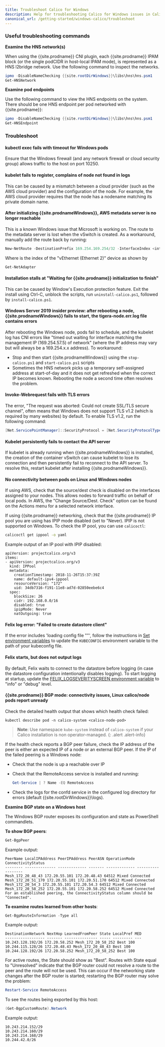 ```yaml
---
title: Troubleshoot Calico for Windows
description: Help for troubleshooting Calico for Windows issues in Calico this release.
canonical_url: /getting-started/windows-calico/troubleshoot
---
```


### Useful troubleshooting commands

**Examine the HNS network(s)**

When using the {{site.prodname}} CNI plugin, each {{site.prodname}} IPAM block (or the single podCIDR in host-local IPAM mode), is represented as a HNS l2bridge network. Use the following command to inspect the networks.

```powershell
ipmo -DisableNameChecking {{site.rootDirWindows}}\libs\hns\hns.psm1
Get-HNSNetwork
```

**Examine pod endpoints**

Use the following command to view the HNS endpoints on the system. There should be one HNS endpoint per pod networked with {{site.prodname}}:

```powershell
ipmo -DisableNameChecking {{site.rootDirWindows}}\libs\hns\hns.psm1
Get-HNSEndpoint
```

### Troubleshoot

#### kubectl exec fails with timeout for Windows pods

Ensure that the Windows firewall (and any network firewall or cloud security group) allows traffic to the host on port 10250.

#### kubelet fails to register, complains of node not found in logs

This can be caused by a mismatch between a cloud provider (such as the AWS cloud provider) and the configuration of the node. For example, the AWS cloud provider requires that the node has a nodename matching its private domain name.

#### After initializing {{site.prodnameWindows}}, AWS metadata server is no longer reachable

This is a known Windows issue that Microsoft is working on. The route to the metadata server is lost when the vSwitch is created. As a workaround, manually add the route back by running:

```powershell
New-NetRoute -DestinationPrefix 169.254.169.254/32 -InterfaceIndex <interface-index>
```

Where <interface-index> is the index of the "vEthernet (Ethernet 2)" device as shown by

```powershell
Get-NetAdapter
```

#### Installation stalls at "Waiting for {{site.prodname}} initialization to finish"

This can be caused by Window's Execution protection feature. Exit the install using Ctrl-C, unblock the scripts, run `uninstall-calico.ps1`, followed by `install-calico.ps1`.

#### Windows Server 2019 insider preview: after rebooting a node, {{site.prodnameWindows}} fails to start, the tigera-node.err.log file contains errors

After rebooting the Windows node, pods fail to schedule, and the kubelet log has CNI errors like "timed out waiting for interface matching the management IP (169.254.57.5) of network" (where the IP address may vary but will always be a 169.254.x.x address). To workaround:

- Stop and then start {{site.prodnameWindows}} using the `stop-calico.ps1` and `start-calico.ps1` scripts
- Sometimes the HNS network picks up a temporary self-assigned address at start-of-day and it does not get refreshed when the correct IP becomes known. Rebooting the node a second time often resolves the problem.

#### Invoke-Webrequest fails with TLS errors

The error, "The request was aborted: Could not create SSL/TLS secure channel", often means that Windows does not support TLS v1.2 (which is required by many websites) by default. To enable TLS v1.2, run the following command:

```powershell
[Net.ServicePointManager]::SecurityProtocol = [Net.SecurityProtocolType]::Tls12
```

#### Kubelet persistently fails to contact the API server

If kubelet is already running when {{site.prodnameWindows}} is installed, the creation of the container vSwitch can cause kubelet to lose its connection and then persistently fail to reconnect to the API server.
To resolve this, restart kubelet after installing {{site.prodnameWindows}}.

#### No connectivity between pods on Linux and Windows nodes

If using AWS, check that the source/dest check is disabled on the interfaces assigned to your nodes. This allows nodes to forward traffic on behalf of local pods.
In AWS, the "Change Source/Dest. Check" option can be found on the Actions menu for a selected network interface.

If using {{site.prodname}} networking, check that the {{site.prodname}} IP pool you are using has IPIP mode disabled (set to "Never). IPIP is not supported on Windows. To check the IP pool, you can use `calicoctl`:

```bash
calicoctl get ippool -o yaml
```

Example output of an IP pool with IPIP disabled:

```
apiVersion: projectcalico.org/v3
items:
- apiVersion: projectcalico.org/v3
  kind: IPPool
  metadata:
    creationTimestamp: 2018-11-26T15:37:39Z
    name: default-ipv4-ippool
    resourceVersion: "172"
    uid: 34db7316-f191-11e8-ad7d-02850eebe6c4
  spec:
    blockSize: 26
    cidr: 192.168.0.0/16
    disabled: true
    ipipMode: Never
    natOutgoing: true
```

#### Felix log error: "Failed to create datastore client"

If the error includes 'loading config file "<path-to-kubeconfig>"', follow the instructions in
[Set environment variables]({{site.baseurl}}/getting-started/windows-calico/kubernetes/standard#install-calico-and-kubernetes-on-windows-nodes) to update the `KUBECONFIG` environment variable to the path of your kubeconfig file.

#### Felix starts, but does not output logs

By default, Felix waits to connect to the datastore before logging (in case the datastore configuration intentionally disables logging). To start logging at startup, update the [FELIX_LOGSEVERITYSCREEN environment variable]({{site.baseurl}}/reference/felix/configuration#general-configuration) to "info" or "debug" level.

#### {{site.prodname}} BGP mode: connectivity issues, Linux calico/node pods report unready

Check the detailed health output that shows which health check failed:

```
kubectl describe pod -n calico-system <calico-node-pod>
```

>**Note**: Use namespace `kube-system` instead of `calico-system` if your Calico installation is non operator-managed.
{: .alert .alert-info}


If the health check reports a BGP peer failure, check the IP address of the peer is either an
expected IP of a node or an external BGP peer. If the IP of the failed peering is a Windows node:

- Check that the node is up a reachable over IP
- Check that the RemoteAccess service is installed and running:

  ```powershell
  Get-Service | ? Name -EQ RemoteAccess
  ``` 
- Check the logs for the confd service in the configured log directory for errors
(default {{site.rootDirWindows}}\logs).

**Examine BGP state on a Windows host**

The Windows BGP router exposes its configuration and state as PowerShell commandlets.

**To show BGP peers**:

```powershell
Get-BgpPeer
```

Example output:

```
PeerName LocalIPAddress PeerIPAddress PeerASN OperationMode ConnectivityStatus
-------- -------------- ------------- ------- ------------- ------------------
Mesh_172_20_48_43 172.20.55.101 172.20.48.43 64512 Mixed Connected
Mesh_172_20_51_170 172.20.55.101 172.20.51.170 64512 Mixed Connected
Mesh_172_20_54_3 172.20.55.101 172.20.54.3 64512 Mixed Connected
Mesh_172_20_58_252 172.20.55.101 172.20.58.252 64512 Mixed Connected
For an established peering, the ConnectivityStatus column should be "Connected".
```

**To examine routes learned from other hosts**:

```powershell
Get-BgpRouteInformation -Type all
```

Example output:

```
DestinationNetwork NextHop LearnedFromPeer State LocalPref MED
------------------ ------- --------------- ----- --------- ---
10.243.128.192/26 172.20.58.252 Mesh_172_20_58_252 Best 100
10.244.115.128/26 172.20.48.43 Mesh_172_20_48_43 Best 100
10.244.128.192/26 172.20.58.252 Mesh_172_20_58_252 Best 100
```

For active routes, the State should show as "Best". Routes with State equal to "Unresolved"
indicate that the BGP router could not resolve a route to the peer and the route will not be
used. This can occur if the networking state changes after the BGP router is started;
restarting the BGP router may solve the problem:
```powershell
Restart-Service RemoteAccess
```

To see the routes being exported by this host:
```powershell
(Get-BgpCustomRoute).Network
```

Example output:
```
10.243.214.152/29
10.243.214.160/29
10.243.214.168/29
10.244.42.0/26
```
